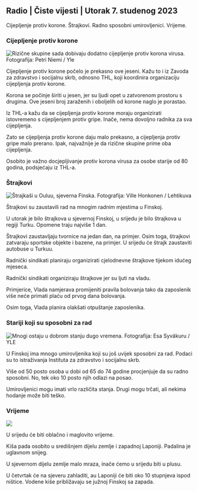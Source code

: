 ## Radio \| Čiste vijesti \| Utorak 7. studenog 2023

Cijepljenje protiv korone. Štrajkovi. Radno sposobni umirovljenici. Vrijeme.

### Cijepljenje protiv korone

![Rizične skupine sada dobivaju dodatno cijepljenje protiv korona virusa. Fotografija: Petri Niemi / Yle](https://images.cdn.yle.fi/image/upload/c_crop,h_2266,w_4027,x_0,y_0/ar_1.7777777777777777,c_fill,g_faces,h_675,w_1200/dpr_1.0/q_auto:eco/f_auto/fl_lossy/v1675253861/39-99789363046bc0166b4)

Cijepljenje protiv korone počelo je prekasno ove jeseni. Kažu to i iz Zavoda za zdravstvo i socijalnu skrb, odnosno THL, koji koordinira organizaciju cijepljenja protiv korone.

Korona se počinje širiti u jesen, jer su ljudi opet u zatvorenom prostoru s drugima. Ove jeseni broj zaraženih i oboljelih od korone naglo je porastao.

Iz THL-a kažu da se cijepljenja protiv korone moraju organizirati istovremeno s cijepljenjem protiv gripe. Inače, nema dovoljno radnika za sva cijepljenja.

Zato se cijepljenja protiv korone daju malo prekasno, a cijepljenja protiv gripe malo prerano. Ipak, najvažnije je da rizične skupine prime oba cijepljenja.

Osobito je važno docjepljivanje protiv korona virusa za osobe starije od 80 godina, podsjećaju iz THL-a.

### Štrajkovi

![Štrajkaši u Ouluu, sjeverna Finska. Fotografija: Ville Honkonen / Lehtikuva](https://images.cdn.yle.fi/image/upload/c_crop,h_2880,w_5120,x_0,y_533/ar_1.7777777777777777,c_fill,g_faces,h_675,w_1200/dpr_1.0/q_auto:eco/f_auto/fl_lossy/v1699368229/39-11968696549f7933eb81)

Štrajkovi su zaustavili rad na mnogim radnim mjestima u Finskoj.

U utorak je bilo štrajkova u sjevernoj Finskoj, u srijedu je bilo štrajkova u regiji Turku. Opomene traju najviše 1 dan.

Štrajkovi zaustavljaju tvornice na jedan dan, na primjer. Osim toga, štrajkovi zatvaraju sportske objekte i bazene, na primjer. U srijedu će štrajk zaustaviti autobuse u Turkuu.

Radnički sindikati planiraju organizirati cjelodnevne štrajkove tijekom idućeg mjeseca.

Radnički sindikati organiziraju štrajkove jer su ljuti na vladu.

Primjerice, Vlada namjerava promijeniti pravila bolovanja tako da zaposlenik više neće primati plaću od prvog dana bolovanja.

Osim toga, Vlada planira olakšati otpuštanje zaposlenika.

### Stariji koji su sposobni za rad

![Mnogi ostaju u dobrom stanju dugo vremena. Fotografija: Esa Syväkuru / YLE](https://images.cdn.yle.fi/image/upload/c_crop,h_3375,w_6000,x_0,y_47/ar_1.7777777777777777,c_fill,g_faces,h_675,w_1200/dpr_1.0/q_auto:eco/f_auto/fl_lossy/v1568642672/39-5915475d7f9625891ee)

U Finskoj ima mnogo umirovljenika koji su još uvijek sposobni za rad. Podaci su to istraživanja Instituta za zdravstvo i socijalnu skrb.

Više od 50 posto osoba u dobi od 65 do 74 godine procjenjuje da su radno sposobni. No, tek oko 10 posto njih odlazi na posao.

Umirovljenici mogu imati vrlo različita stanja. Drugi mogu trčati, ali nekima hodanje može biti teško.

### Vrijeme

![](https://images.cdn.yle.fi/image/upload/c_crop,h_1080,w_1919,x_0,y_0/ar_1.7777777777777777,c_fill,g_faces,h_675,w_1200/dpr_1.0/q_auto:eco/f_auto/fl_lossy/v1699373925/39-1197270654a63406a4f5)

U srijedu će biti oblačno i maglovito vrijeme.

Kiša pada osobito u središnjem dijelu zemlje i zapadnoj Laponiji. Padalina je uglavnom snijeg.

U sjevernom dijelu zemlje malo mraza, inače ćemo u srijedu biti u plusu.

U četvrtak će na sjeveru zahladiti, au Laponiji će biti oko 10 stupnjeva ispod ništice. Vodene kiše približavaju se južnoj Finskoj sa zapada.